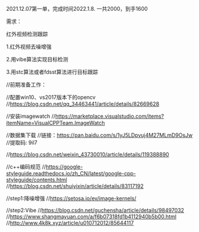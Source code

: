 2021.12.07第一单，完成时间2022.1.8. 一共2000，到手1600

需求：

红外视频检测跟踪

1.红外视频去噪增强

2.用vibe算法实现目标检测

3.用stc算法或者fdsst算法进行目标跟踪

//前期准备工作：

//配置win10、vs2017版本下的opencv
//https://blog.csdn.net/qq_34463441/article/details/82669628

//安装imagewatch
//https://marketplace.visualstudio.com/items?itemName=VisualCPPTeam.ImageWatch

//数据集下载
//链接：https://pan.baidu.com/s/1yJ5LDpvuj4M27MLmD9OsJw
//提取码: 9il7

//https://blog.csdn.net/weixin_43730010/article/details/119388890

//c++编码规范
//https://google-styleguide.readthedocs.io/zh_CN/latest/google-cpp-styleguide/contents.html
//https://blog.csdn.net/shuiyixin/article/details/83117192	
		
//step1:降噪增强
//https://setosa.io/ev/image-kernels/

//step2:Vibe
//https://blog.csdn.net/guchensha/article/details/98497032
//https://www.shangmayuan.com/a/f6b07318fd1b4112940b5b00.html
//http://www.4k8k.xyz/article/u010712012/85644117
